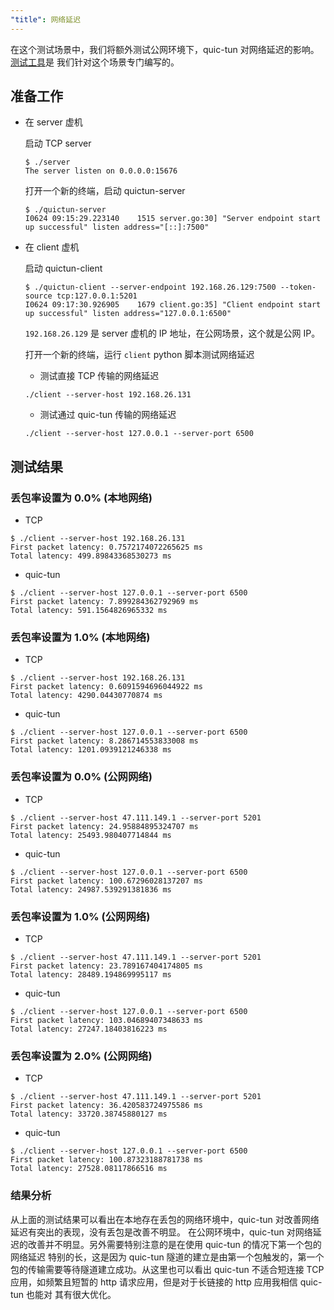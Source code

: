 ```yaml
---
"title": 网络延迟
---
```


在这个测试场景中，我们将额外测试公网环境下，quic-tun 对网络延迟的影响。
[测试工具](https://github.com/kungze/quic-tun/tree/master/tests/latency)是
我们针对这个场景专门编写的。

## 准备工作

* 在 server 虚机

  启动 TCP server

  ```console
  $ ./server
  The server listen on 0.0.0.0:15676
  ```

  打开一个新的终端，启动 quictun-server

  ```console
  $ ./quictun-server
  I0624 09:15:29.223140    1515 server.go:30] "Server endpoint start up successful" listen address="[::]:7500"
  ```

* 在 client 虚机

  启动 quictun-client

  ```console
  $ ./quictun-client --server-endpoint 192.168.26.129:7500 --token-source tcp:127.0.0.1:5201 
  I0624 09:17:30.926905    1679 client.go:35] "Client endpoint start up successful" listen address="127.0.0.1:6500"
  ```

  `192.168.26.129` 是 server 虚机的 IP 地址，在公网场景，这个就是公网 IP。

  打开一个新的终端，运行 `client` python 脚本测试网络延迟

  * 测试直接 TCP 传输的网络延迟

  ```console
  ./client --server-host 192.168.26.131
  ```

  * 测试通过 quic-tun 传输的网络延迟

  ```console
  ./client --server-host 127.0.0.1 --server-port 6500
  ```

## 测试结果

### 丢包率设置为 0.0% (本地网络)

* TCP

```console
$ ./client --server-host 192.168.26.131
First packet latency: 0.7572174072265625 ms
Total latency: 499.89843368530273 ms
```

* quic-tun

```console
$ ./client --server-host 127.0.0.1 --server-port 6500
First packet latency: 7.899284362792969 ms
Total latency: 591.1564826965332 ms
```

### 丢包率设置为 1.0% (本地网络)

* TCP

```console
$ ./client --server-host 192.168.26.131
First packet latency: 0.6091594696044922 ms
Total latency: 4290.04430770874 ms
```

* quic-tun

```console
$ ./client --server-host 127.0.0.1 --server-port 6500
First packet latency: 8.286714553833008 ms
Total latency: 1201.0939121246338 ms
```

### 丢包率设置为 0.0% (公网网络)

* TCP

```console
$ ./client --server-host 47.111.149.1 --server-port 5201
First packet latency: 24.95884895324707 ms
Total latency: 25493.980407714844 ms
```

* quic-tun

```console
$ ./client --server-host 127.0.0.1 --server-port 6500
First packet latency: 100.67296028137207 ms
Total latency: 24987.539291381836 ms
```

### 丢包率设置为 1.0% (公网网络)

* TCP

```console
$ ./client --server-host 47.111.149.1 --server-port 5201
First packet latency: 23.789167404174805 ms
Total latency: 28489.194869995117 ms
```

* quic-tun

```console
$ ./client --server-host 127.0.0.1 --server-port 6500
First packet latency: 103.04689407348633 ms
Total latency: 27247.18403816223 ms
```

### 丢包率设置为 2.0% (公网网络)

* TCP

```console
$ ./client --server-host 47.111.149.1 --server-port 5201
First packet latency: 36.420583724975586 ms
Total latency: 33720.38745880127 ms
```

* quic-tun

```console
$ ./client --server-host 127.0.0.1 --server-port 6500
First packet latency: 100.87323188781738 ms
Total latency: 27528.08117866516 ms
```

### 结果分析

从上面的测试结果可以看出在本地存在丢包的网络环境中，quic-tun 对改善网络延迟有突出的表现，没有丢包是改善不明显。
在公网环境中，quic-tun 对网络延迟的改善并不明显。另外需要特别注意的是在使用 quic-tun 的情况下第一个包的网络延迟
特别的长，这是因为 quic-tun 隧道的建立是由第一个包触发的，第一个包的传输需要等待隧道建立成功。从这里也可以看出
quic-tun 不适合短连接 TCP 应用，如频繁且短暂的 http 请求应用，但是对于长链接的 http 应用我相信 quic-tun 也能对
其有很大优化。
